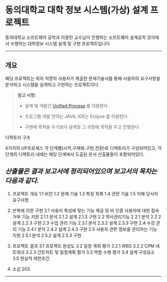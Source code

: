 

동의대학교 대학 정보 시스템(가상)  설계 프로젝트
===================


동의대학교 소프트웨어 공학과 이종민 교수님이 진행하는 소프트웨어 설계공학 강의에서 수행하는
대학정보 시스템 설계 및 구현 프로젝트입니다

----------


개요
-------------

해당 프로젝트는 위의 익명의 사용자가 제출한 문제기술서를 통해 사용자의 요구사항을 분석하고 시스템을 설계하고 구현하는 프로젝트이다. 

> **참고 사항:**

> - 설계 및 개발간 [Unified Process](https://en.wikipedia.org/wiki/Unified_Process) 를 이용한다.
> 
> - 프로그램 개발 언어는 JAVA, IDE는 Eclipse 를 이용한다.
> - 구현에 목적을 두기보다 설계및 그 과정에 목적을 두고 진행한다.


<i class="icon-folder-open"></i> 디렉토리 구조

4가지의 UP프로세스 각 단계별(시작,구체화,구현,전환)로 디렉토리가 구성되어있고,
각 단계의 디렉토리 내에는 해당 단계에서 도출된 문서 산출물들이 포함되어있다.



*산출물은 결과 보고서에 정리되어있으며 보고서의 목차는 다음과 같다.*
----------
1. 프로젝트 개요
   1.1 비전
   1.2 문제 기술
   1.3 특징 목록
   1.4 관련 기술
   1.5 이해 당사자 요구사항

2. 반복에 의한 구현
   2.1 사용자 특성에 맞는 기능 제공 및 비 인증 사용자에 대한 접속거부 기능 지원
     2.1.1 분석
     2.1.2 설계
     2.1.3 구현
   2.2 학사관리기능
     2.2.1 분석
     2.2.2 설계
     2.2.3 구현
   2.3 수업 관리 기능
     2.3.1 분석
     2.3.2 설계
     2.3.3 구현
   2.4 수강 관리 기능
     2.4.1 분석
     2.4.2 설계
     2.4.3 구현
   2.5 사용자 관련 정보를 관리하는 기능 지원
     2.5.1 분석
     2.5.2 설계
     2.5.3 구현

3. 프로젝트 결과
   3.1 프로젝트 완성도
   3.2 일정 계획 평가
     3.2.1 WBS
     3.2.2 CPM 네트워크
     3.2.3 간트차트 및 일정계획 평가
   3.3 역할 수행 평가
   3.4 설계 구성요소
   3.5 현실적 제한조건
4. 소감	203


----------

